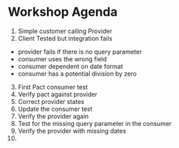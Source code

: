 # Workshop Agenda

1. Simple customer calling Provider
2. Client Tested but integration fails
  * provider fails if there is no query parameter
  * consumer uses the wrong field
  * consumer dependent on date format
  * consumer has a potential division by zero
3. First Pact consumer test
4. Verify pact against provider
5. Correct provider states
6. Update the consumer test
7. Verify the provider again
8. Test for the missing query parameter in the consumer
9. Verify the provider with missing dates
10. 
